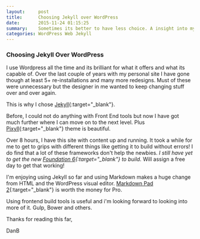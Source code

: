 ```yaml
---
layout:     post
title:      Choosing Jekyll over WordPress
date:       2015-11-24 01:15:25
summary:    Sometimes its better to have less choice. A insight into my struggle with WordPress and having the opportunity of choice.
categories: WordPress Web Jekyll
---
```


### Choosing Jekyll Over WordPress

I use Wordpress all the time and its brilliant for what it offers and what its capable of. Over the last couple of years with my personal site I have gone though at least 5+ re-installations and many more redesigns. Must of these were unnecessary but the designer in me wanted to keep changing stuff over and over again.

This is why I chose [Jekyll](https://jekyllrb.com/ "Jekyll"){:target="_blank"}.

Before, I could not do anything with Front End tools but now I have got much further where I can move on to the next level. Plus [Pixyll](http://www.pixyll.com "Pixyll's Website"){:target="_blank"} theme is beautiful.

Over 8 hours, I have this site with content up and running. It took a while for me to get to grips with different things like getting it to build without errors! I do find that a lot of these frameworks don't help the newbies. *I still have yet to get the new [Foundation 6](http://foundation.zurb.com/sites.html "Foudnation 6 Website"){:target="_blank"} to build.* Will assign a free day to get that working!

I'm enjoying using Jekyll so far and using Markdown makes a huge change from HTML and the WordPress visual editor. [Markdown Pad 2](http://markdownpad.com/ "Markdown Pad 2 Website"){:target="_blank"} is worth the money for Pro.

Using frontend build tools is useful and i'm looking forward to looking into more of it. Gulp, Bower and others.

Thanks for reading this far,

DanB